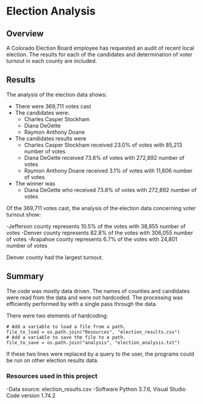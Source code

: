 # Election Analysis

## Overview
A Colorado Election Board employee has requested an audit of recent local election.  The results for each of the candidates and determination of voter turnout in each county are included.

## Results
The analysis of the election data shows:
- There were 369,711 votes cast
- The candidates were:
    - Charles Casper Stockham
    - Diana DeGette
    - Raymon Anthony Doane
- The candidates results were
    - Charles Casper Stockham received 23.0% of votes with 85,213 number of votes
    - Diana DeGette received 73.8% of votes with 272,892 number of votes
    - Raymon Anthony Doane received 3.1% of votes with 11,606 number of votes
 - The winner was
    - Diana DeGette who received 73.8% of votes with 272,892 number of votes
 
Of the 369,711 votes cast, the analysis of the election data concerning voter turnout show:

 -Jefferson county represents 10.5%  of the votes with 38,855 number of votes
 -Denver county represents 82.8%  of the votes with 306,055 number of votes
 -Arapahoe county represents  6.7% of the votes with 24,801 number of votes

Denver county had the largest turnout.

## Summary
 The code was mostly data driven.  The names of counties and candidates were read from the data and were not hardcoded.  The processing was efficiently performed by with a single pass through the data.

 There were two elements of hardcoding:
 ```
# Add a variable to load a file from a path.
file_to_load = os.path.join("Resources", "election_results.csv")
# Add a variable to save the file to a path.
file_to_save = os.path.join("analysis", "election_analysis.txt")
```

If these two lines were replaced by a query to the user, the programs could be run on other election results data.

 ### Resources used in this project
-Data source: election_results.csv
-Software Python 3.7.6, Visual Studio Code version 1.74.2
